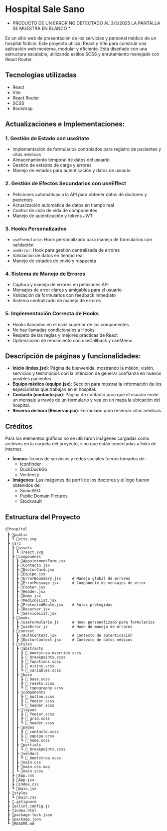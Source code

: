 # Hospital Sale Sano

* PRODUCTO DE UN ERROR NO DETECTADO AL 3/2/2025 LA PANTALLA SE MUESTRA EN BLANCO *

Es un sitio web de presentación de los servicios y personal médico de un hospital ficticio. Este proyecto utiliza: React y Vite para construir una aplicación web moderna, modular y eficiente. Está diseñado con una estructura escalable, utilizando estilos SCSS y enrutamiento manejado con React Router.

## Tecnologías utilizadas

- React
- Vite
- React Router
- SCSS
- Bootstrap

## Actualizaciones e Implementaciones:

### 1. Gestión de Estado con useState
- Implementación de formularios controlados para registro de pacientes y citas médicas
- Almacenamiento temporal de datos del usuario
- Gestión de estados de carga y errores
- Manejo de estados para autenticación y datos de usuario

### 2. Gestión de Efectos Secundarios con useEffect
- Peticiones automáticas a la API para obtener datos de doctores y pacientes
- Actualización automática de datos en tiempo real
- Control de ciclo de vida de componentes
- Manejo de autenticación y tokens JWT

### 3. Hooks Personalizados
- `useFormulario`: Hook personalizado para manejo de formularios con validación
- `useError`: Hook para gestión centralizada de errores
- Validación de datos en tiempo real
- Manejo de estados de envío y respuesta

### 4. Sistema de Manejo de Errores
- Captura y manejo de errores en peticiones API
- Mensajes de error claros y amigables para el usuario
- Validación de formularios con feedback inmediato
- Sistema centralizado de manejo de errores

### 5. Implementación Correcta de Hooks
- Hooks llamados en el nivel superior de los componentes
- No hay llamadas condicionales a Hooks
- Respeto de las reglas y mejores prácticas de React
- Optimización de rendimiento con useCallback y useMemo

## Descripción de páginas y funcionalidades:

- **Inicio (index.jsx)**: Página de bienvenida, mostrando la misión, visión, servicios y testimonios con la intención de generar confianza en nuevos posibles pacientes.
- **Equipo médico (equipo.jsx)**: Sección para mostrar la información de los especialistas que trabajan en el hospital.
- **Contacto (contacto.jsx)**: Página de contacto para que el usuario envíe un mensaje a través de un formulario y vea en un mapa la ubicación del hospital.
- **Reserva de hora (Reservar.jsx)**: Formulario para reservar citas médicas.

## Créditos

Para los elementos gráficos no se utilizaron imágenes cargadas como archivos en la carpeta del proyecto, sino que están conectadas a links de internet.

- **Íconos**: Íconos de servicios y redes sociales fueron tomados de:
  - Iconfinder
  - DuckDuckGo
  - Vecteezy
- **Imágenes**: Las imágenes de perfil de los doctores y el logo fueron obtenidos de:
  - SonicSEO
  - Public Domain Pictures
  - Stockvault

## Estructura del Proyecto

```
📦hospital
 ┣ 📂public
 ┃ ┗ 📜vite.svg
 ┣ 📂src
 ┃ ┣ 📂assets
 ┃ ┃ ┗ 📜react.svg
 ┃ ┣ 📂components
 ┃ ┃ ┣ 📜AppointmentForm.jsx
 ┃ ┃ ┣ 📜Contacto.jsx
 ┃ ┃ ┣ 📜DoctorCard.jsx
 ┃ ┃ ┣ 📜Equipo.jsx
 ┃ ┃ ┣ 📜ErrorBoundary.jsx     # Manejo global de errores
 ┃ ┃ ┣ 📜ErrorMessage.jsx      # Componente de mensajes de error
 ┃ ┃ ┣ 📜Footer.jsx
 ┃ ┃ ┣ 📜Header.jsx
 ┃ ┃ ┣ 📜Home.jsx
 ┃ ┃ ┣ 📜MedicosList.jsx
 ┃ ┃ ┣ 📜ProtectedRoute.jsx    # Rutas protegidas
 ┃ ┃ ┣ 📜Reservar.jsx
 ┃ ┃ ┗ 📜ServiceList.jsx
 ┃ ┣ 📂hooks
 ┃ ┃ ┣ 📜useFormulario.js      # Hook personalizado para formularios
 ┃ ┃ ┣ 📜useError.js           # Hook de manejo de errores
 ┃ ┣ 📂context
 ┃ ┃ ┣ 📜AuthContext.jsx       # Contexto de autenticación
 ┃ ┃ ┣ 📜DoctorContext.jsx     # Contexto de datos médicos
 ┃ ┣ 📂styles
 ┃ ┃ ┣ 📂abstracts
 ┃ ┃ ┃ ┣ 📜_bootstrap-override.scss
 ┃ ┃ ┃ ┣ 📜_breakpoints.scss
 ┃ ┃ ┃ ┣ 📜_functions.scss
 ┃ ┃ ┃ ┣ 📜_mixins.scss
 ┃ ┃ ┃ ┗ 📜_variables.scss
 ┃ ┃ ┣ 📂base
 ┃ ┃ ┃ ┣ 📜_base.scss
 ┃ ┃ ┃ ┣ 📜_resets.scss
 ┃ ┃ ┃ ┗ 📜_typography.scss
 ┃ ┃ ┣ 📂components
 ┃ ┃ ┃ ┣ 📜_button.scss
 ┃ ┃ ┃ ┣ 📜_footer.scss
 ┃ ┃ ┃ ┗ 📜_header.scss
 ┃ ┃ ┣ 📂layout
 ┃ ┃ ┃ ┣ 📜_footer.scss
 ┃ ┃ ┃ ┣ 📜_grid.scss
 ┃ ┃ ┃ ┗ 📜_header.scss
 ┃ ┃ ┣ 📂pages
 ┃ ┃ ┃ ┣ 📜_contacto.scss
 ┃ ┃ ┃ ┣ 📜_equipo.scss
 ┃ ┃ ┃ ┗ 📜_home.scss
 ┃ ┃ ┣ 📂partials
 ┃ ┃ ┃ ┗ 📜_breakpoints.scss
 ┃ ┃ ┣ 📂vendors
 ┃ ┃ ┃ ┗ 📜_bootstrap.scss
 ┃ ┃ ┣ 📜main.css
 ┃ ┃ ┣ 📜main.css.map
 ┃ ┃ ┗ 📜main.scss
 ┃ ┣ 📜App.css
 ┃ ┣ 📜App.jsx
 ┃ ┣ 📜index.css
 ┃ ┗ 📜main.jsx
 ┣ 📂styles
 ┃ ┗ 📜main.css
 ┣ 📜.gitignore
 ┣ 📜eslint.config.js
 ┣ 📜index.html
 ┣ 📜package-lock.json
 ┣ 📜package.json
 ┗ 📜README.md
```

